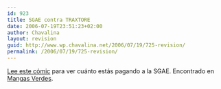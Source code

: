 ```yaml
---
id: 923
title: SGAE contra TRAXTORE
date: 2006-07-19T23:51:23+02:00
author: Chavalina
layout: revision
guid: http://www.wp.chavalina.net/2006/07/19/725-revision/
permalink: /2006/07/19/725-revision/
---
```

<a href="http://www.sgaecontratraxtore.com/comicsgae.html" target="_blank">Lee este cómic</a> para ver cuánto estás pagando a la SGAE. Encontrado en <a href="http://mangasverdes.es/2006/07/20/sgae-contra-traxtore-el-comic/" target="_blank">Mangas Verdes</a>.